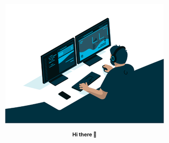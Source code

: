 <div align="center">
  <a href="https://linkedin.com/in/abraomukas"><img src="images/header.gif" alt="Abraomukas' Header"></a>


### Hi there 👋

<!--
**Abraomukas/Abraomukas** is a ✨ _special_ ✨ repository because its `README.md` (this file) appears on your GitHub profile.

Here are some ideas to get you started:

- 🔭 I’m currently working on ...
- 🌱 I’m currently learning ...
- 👯 I’m looking to collaborate on ...
- 🤔 I’m looking for help with ...
- 💬 Ask me about ...
- 📫 How to reach me: ...
- 😄 Pronouns: ...
- ⚡ Fun fact: ...
-->
